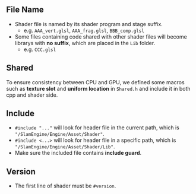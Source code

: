 ## File Name
- Shader file is named by its shader program and stage suffix.
  - e.g. `AAA_vert.glsl`, `AAA_frag.glsl`, `BBB_comp.glsl`
- Some files containing code shared with other shader files will become librarys with **no suffix**, which are placed in the `Lib` folder.
  - e.g. `CCC.glsl`

## Shared
To ensure consistency between CPU and GPU, we defined some macros such as **texture slot** and **uniform location** in `Shared.h` and include it in both cpp and shader side.

## Include
- `#include "..."` will look for header file in the current path, which is `"/SlamEngine/Engine/Asset/Shader"`.
- `#include <...>` will look for header file in a specific path, which is `"/SlamEngine/Engine/Asset/Shader/Lib"`.
- Make sure the included file contains **include guard**.

## Version
- The first line of shader must be `#version`.
